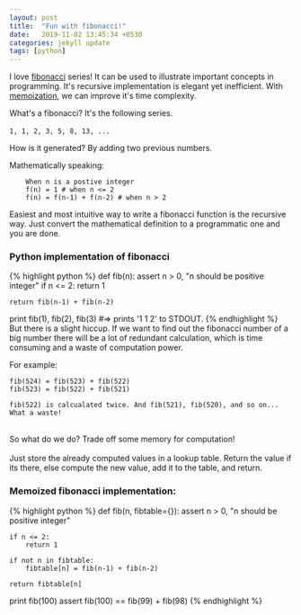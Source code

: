 ```yaml
---
layout: post
title:  "Fun with fibonacci!"
date:   2019-11-02 13:45:34 +0530
categories: jekyll update
tags: [python]
---
```

I love [fibonacci] series! It can be used to illustrate important concepts in programming. It's recursive implementation is elegant yet inefficient. With [memoization], we can improve it's time complexity.

What's a fibonacci? It's the following series. <br><br>
`1, 1, 2, 3, 5, 8, 13, ...`

How is it generated? By adding two previous numbers. <br>

Mathematically speaking:

```
    When n is a postive integer
    f(n) = 1 # when n <= 2
    f(n) = f(n-1) + f(n-2) # when n > 2
```

Easiest and most intuitive way to write a fibonacci function is the recursive way.  Just convert the mathematical definition to a programmatic one and you are done.

### Python implementation of fibonacci <br>
{% highlight python %}
def fib(n):
    assert n > 0, "n should be positive integer"
    if n <= 2:
        return 1

    return fib(n-1) + fib(n-2)

print fib(1), fib(2), fib(3)
#=> prints '1 1 2' to STDOUT.
{% endhighlight %}
<br>
But there is a slight hiccup. If we want to find out the fibonacci number of a big number there will be a lot of redundant calculation, which is time consuming and a waste of computation power.

For example: 
```
fib(524) = fib(523) + fib(522)
fib(523) = fib(522) + fib(521)

fib(522) is calcualated twice. And fib(521), fib(520), and so on... What a waste!
```
<br>
So what do we do? Trade off some memory for computation! <br><br>
Just store the already computed values in a lookup table. Return the value if its there, else compute the new value, add it to the table, and return. 

### Memoized fibonacci implementation: <br>
{% highlight python %}
def fib(n, fibtable={}):
    assert n > 0, "n should be positive integer"

    if n <= 2:
        return 1

    if not n in fibtable:
        fibtable[n] = fib(n-1) + fib(n-2)

    return fibtable[n]

print fib(100)
assert fib(100) == fib(99) + fib(98)
{% endhighlight %}

[fibonacci]: https://en.wikipedia.org/wiki/Fibonacci_number
[memoization]: https://en.wikipedia.org/wiki/Memoization
[time complexity]: https://en.wikipedia.org/wiki/Time_complexity
